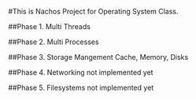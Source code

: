#This is Nachos Project for Operating System Class.

##Phase 1. Multi Threads

##Phase 2. Multi Processes

##Phase 3. Storage Mangement
Cache, Memory, Disks

##Phase 4. Networking 
not implemented yet

##Phase 5. Filesystems 
not implemented yet

